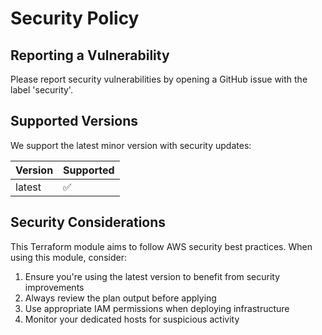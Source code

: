 # Security Policy

## Reporting a Vulnerability

Please report security vulnerabilities by opening a GitHub issue with the label 'security'. 

## Supported Versions

We support the latest minor version with security updates:

| Version | Supported          |
| ------- | ------------------ |
| latest  | :white_check_mark: |

## Security Considerations

This Terraform module aims to follow AWS security best practices. When using this module, consider:

1. Ensure you're using the latest version to benefit from security improvements
2. Always review the plan output before applying
3. Use appropriate IAM permissions when deploying infrastructure
4. Monitor your dedicated hosts for suspicious activity